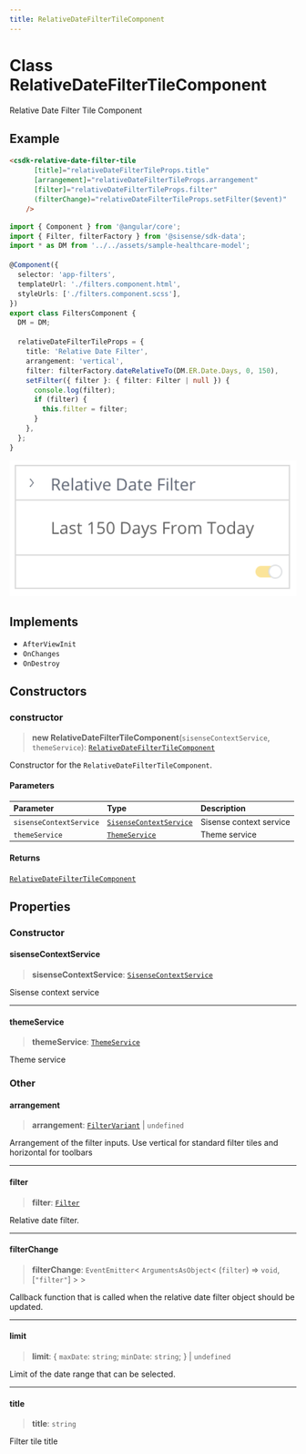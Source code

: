 ```yaml
---
title: RelativeDateFilterTileComponent
---
```


# Class RelativeDateFilterTileComponent

Relative Date Filter Tile Component

## Example

```html
<csdk-relative-date-filter-tile
      [title]="relativeDateFilterTileProps.title"
      [arrangement]="relativeDateFilterTileProps.arrangement"
      [filter]="relativeDateFilterTileProps.filter"
      (filterChange)="relativeDateFilterTileProps.setFilter($event)"
    />
```
```ts
import { Component } from '@angular/core';
import { Filter, filterFactory } from '@sisense/sdk-data';
import * as DM from '../../assets/sample-healthcare-model';

@Component({
  selector: 'app-filters',
  templateUrl: './filters.component.html',
  styleUrls: ['./filters.component.scss'],
})
export class FiltersComponent {
  DM = DM;

  relativeDateFilterTileProps = {
    title: 'Relative Date Filter',
    arrangement: 'vertical',
    filter: filterFactory.dateRelativeTo(DM.ER.Date.Days, 0, 150),
    setFilter({ filter }: { filter: Filter | null }) {
      console.log(filter);
      if (filter) {
        this.filter = filter;
      }
    },
  };
}
```
<img src="../../../img/angular-relative-date-filter-tile-example.png" width="600px" />

## Implements

- `AfterViewInit`
- `OnChanges`
- `OnDestroy`

## Constructors

### constructor

> **new RelativeDateFilterTileComponent**(`sisenseContextService`, `themeService`): [`RelativeDateFilterTileComponent`](class.RelativeDateFilterTileComponent.md)

Constructor for the `RelativeDateFilterTileComponent`.

#### Parameters

| Parameter | Type | Description |
| :------ | :------ | :------ |
| `sisenseContextService` | [`SisenseContextService`](../contexts/class.SisenseContextService.md) | Sisense context service |
| `themeService` | [`ThemeService`](../contexts/class.ThemeService.md) | Theme service |

#### Returns

[`RelativeDateFilterTileComponent`](class.RelativeDateFilterTileComponent.md)

## Properties

### Constructor

#### sisenseContextService

> **sisenseContextService**: [`SisenseContextService`](../contexts/class.SisenseContextService.md)

Sisense context service

***

#### themeService

> **themeService**: [`ThemeService`](../contexts/class.ThemeService.md)

Theme service

### Other

#### arrangement

> **arrangement**: [`FilterVariant`](../type-aliases/type-alias.FilterVariant.md) \| `undefined`

Arrangement of the filter inputs. Use vertical for standard filter tiles and horizontal for toolbars

***

#### filter

> **filter**: [`Filter`](../../sdk-data/interfaces/interface.Filter.md)

Relative date filter.

***

#### filterChange

> **filterChange**: `EventEmitter`\< `ArgumentsAsObject`\< (`filter`) => `void`, [`"filter"`] \> \>

Callback function that is called when the relative date filter object should be updated.

***

#### limit

> **limit**: \{
  `maxDate`: `string`;
  `minDate`: `string`;
 } \| `undefined`

Limit of the date range that can be selected.

***

#### title

> **title**: `string`

Filter tile title
